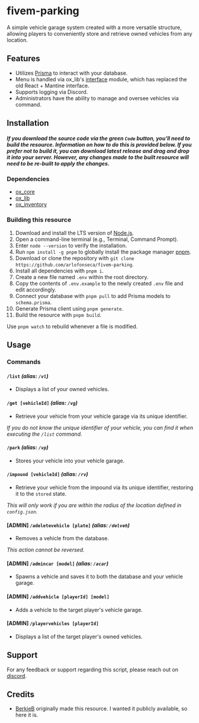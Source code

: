 # fivem-parking

A simple vehicle garage system created with a more versatile structure, allowing players to conveniently store and retrieve owned vehicles from any location.

## Features

- Utilizes [Prisma](https://www.prisma.io) to interact with your database.
- Menu is handled via ox_lib's [interface](https://overextended.dev/ox_lib/Modules/Interface/Client/context) module, which has replaced the old React + Mantine interface.
- Supports logging via Discord.
- Administrators have the ability to manage and oversee vehicles via command.

## Installation

##### _If you download the source code via the green `Code` button, you'll need to build the resource. Information on how to do this is provided below. If you prefer not to build it, you can download latest release and drag and drop it into your server. However, any changes made to the built resource will need to be re-built to apply the changes._

### Dependencies

- [ox_core](https://github.com/overextended/ox_core)
- [ox_lib](https://github.com/overextended/ox_lib)
- [ox_inventory](https://github.com/overextended/ox_inventory)

### Building this resource

1. Download and install the LTS version of [Node.js](https://nodejs.org/en).
2. Open a command-line terminal (e.g., Terminal, Command Prompt).
3. Enter `node --version` to verify the installation.
4. Run `npm install -g pnpm` to globally install the package manager [pnpm](https://pnpm.io).
5. Download or clone the repository with `git clone https://github.com/arlofonseca/fivem-parking`.
6. Install all dependencies with `pnpm i`.
7. Create a new file named `.env` within the root directory.
8. Copy the contents of `.env.example` to the newly created `.env` file and edit accordingly.
9. Connect your database with `pnpm pull` to add Prisma models to `schema.prisma`.
10. Generate Prisma client using `pnpm generate`.
11. Build the resource with `pnpm build`.

Use `pnpm watch` to rebuild whenever a file is modified.

## Usage

### Commands

#### `/list` _(alias: `/vl`)_

- Displays a list of your owned vehicles.

#### `/get [vehicleId]` _(alias: `/vg`)_

- Retrieve your vehicle from your vehicle garage via its unique identifier.

_If you do not know the unique identifier of your vehicle, you can find it when executing the `/list` command._

#### `/park` _(alias: `/vp`)_

- Stores your vehicle into your vehicle garage.

#### `/impound [vehicleId]` _(alias: `/rv`)_

- Retrieve your vehicle from the impound via its unique identifier, restoring it to the `stored` state.

_This will only work if you are within the radius of the location defined in `config.json`._

#### [ADMIN] `/adeletevehicle [plate]` _(alias: `/delveh`)_

- Removes a vehicle from the database.

_This action cannot be reversed._

#### [ADMIN] `/admincar [model]` _(alias: `/acar`)_

- Spawns a vehicle and saves it to both the database and your vehicle garage.

#### [ADMIN] `/addvehicle [playerId] [model]`

- Adds a vehicle to the target player's vehicle garage.

#### [ADMIN] `/playervehicles [playerId]`

- Displays a list of the target player's owned vehicles.

## Support

For any feedback or support regarding this script, please reach out on [discord](https://discord.com/invite/QZgyyBkUkp).

## Credits

- [BerkieB](https://github.com/BerkieBb) originally made this resource. I wanted it publicly available, so here it is.
